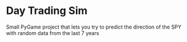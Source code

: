 # Day Trading Sim

Small PyGame project that lets you try to predict the direction of the SPY with random data from the last 7 years
